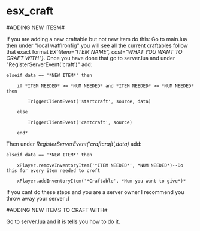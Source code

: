 # esx_craft

#ADDING NEW ITESM#

If you are adding a new craftable but not new item do this:
Go to main.lua then under "local wafflronfig" you will see all the current craftables follow that exact format *EX:{item="ITEM NAME", cost="WHAT YOU WANT TO CRAFT WITH"}*. Once you have done that go to server.lua and under "RegisterServerEvent('craft')" add:

	elseif data == '*NEW ITEM*' then

		if *ITEM NEEDED* >= *NUM NEEDED* and *ITEM NEEDED* >= *NUM NEEDED* then 
		
			TriggerClientEvent('startcraft', source, data)
			
		else 
		
			TriggerClientEvent('cantcraft', source)	
			
		end*
		
Then under *RegisterServerEvent('craftcraft',data)* add:

	elseif data == '*NEW ITEM*' then 

		xPlayer.removeInventoryItem('*ITEM NEEDED*', *NUM NEEDED*)--Do this for every item needed to croft

		xPlayer.addInventoryItem('*Craftable', *Num you want to give*)*

If you cant do these steps and you are a server owner I recommend you throw away your server :)

#ADDING NEW ITEMS TO CRAFT WITH#

Go to server.lua and it is tells you how to do it.
